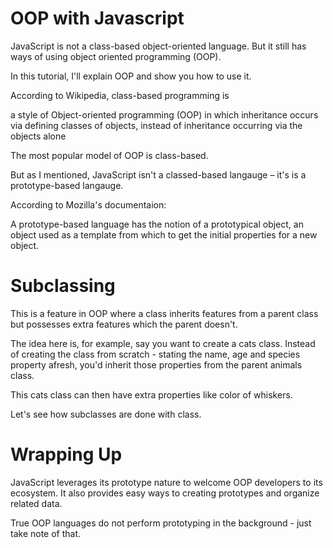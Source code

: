 # OOP with Javascript
JavaScript is not a class-based object-oriented language. But it still has ways of using object oriented programming (OOP).

In this tutorial, I'll explain OOP and show you how to use it.

According to Wikipedia, class-based programming is

a style of Object-oriented programming (OOP) in which inheritance occurs via defining classes of objects, instead of inheritance occurring via the objects alone

The most popular model of OOP is class-based.

But as I mentioned, JavaScript isn't a classed-based langauge – it's is a prototype-based langauge.

According to Mozilla's documentaion:

A prototype-based language has the notion of a prototypical object, an object used as a template from which to get the initial properties for a new object.


# Subclassing
This is a feature in OOP where a class inherits features from a parent class but possesses extra features which the parent doesn't.

The idea here is, for example, say you want to create a cats class. Instead of creating the class from scratch - stating the name, age and species property afresh, you'd inherit those properties from the parent animals class.

This cats class can then have extra properties like color of whiskers.

Let's see how subclasses are done with class.


# Wrapping Up
JavaScript leverages its prototype nature to welcome OOP developers to its ecosystem. It also provides easy ways to creating prototypes and organize related data.

True OOP languages do not perform prototyping in the background - just take note of that.